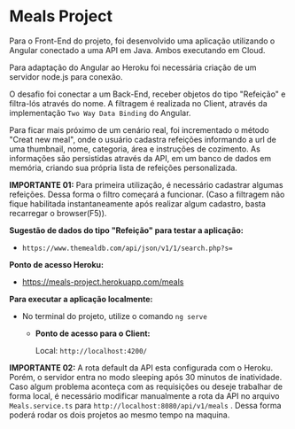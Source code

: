 # Meals Project

Para o Front-End do projeto, foi desenvolvido uma aplicação utilizando o Angular conectado a uma API em Java. Ambos executando em Cloud.

Para adaptação do Angular ao Heroku foi necessária criação de um servidor node.js para conexão.

O desafio foi conectar a um Back-End, receber objetos do tipo "Refeição" e filtra-lós através do nome.  A filtragem é realizada no Client, através da implementação `Two Way Data Binding` do Angular.

Para ficar mais próximo de um cenário real, foi incrementado o método "Creat new meal", onde o usuário cadastra refeições informando a url de uma thumbnail, nome, categoria, área e instruções de cozimento. As informações são persistidas através da API, em um banco de dados em memória, criando sua própria lista de refeições personalizada.

**IMPORTANTE 01:** Para primeira utilização, é necessário cadastrar algumas refeições. Dessa forma o filtro começará a funcionar. (Caso a filtragem não fique habilitada instantaneamente após realizar algum cadastro, basta recarregar o browser(F5)).



**Sugestão de dados do tipo "Refeição" para testar a aplicação:**

- `https://www.themealdb.com/api/json/v1/1/search.php?s=`



**Ponto de acesso Heroku:**

- https://meals-project.herokuapp.com/meals

  

**Para executar a aplicação localmente:**

- No terminal do projeto, utilize o comando `ng serve`

  - **Ponto de acesso para o Client:**

    Local: `http://localhost:4200/`



**IMPORTANTE 02:** A rota default da API esta configurada com o Heroku. Porém, o servidor entra no modo sleeping após 30 minutos de inatividade. Caso algum problema aconteça com as requisições ou deseje trabalhar de forma local, é necessário modificar manualmente a rota da API no arquivo `Meals.service.ts`  para `http://localhost:8080/api/v1/meals` . Dessa forma poderá rodar os dois projetos ao mesmo tempo na maquina.

